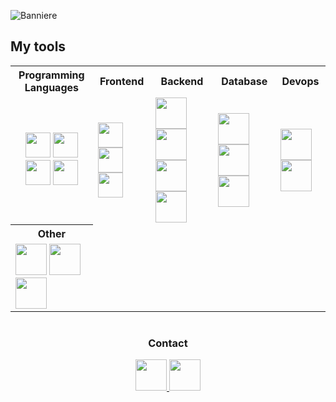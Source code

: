 ![Banniere](https://user-images.githubusercontent.com/47778244/228407390-61508737-a36e-43a0-b5eb-211b098eaa1a.png)
<p>

<h2>My tools</h2>
<table>
	<tr>
		<th>
			Programming Languages
		</th>
		<th>
			Frontend
		</th>
		<th>
			Backend
		</th>
		<th>
			Database
		</th>
		<th>
			Devops
		</th>
	</tr>
	<tr>
		<td align='center'>
			<img src="https://cdn.jsdelivr.net/gh/devicons/devicon/icons/c/c-original.svg" width="40" height="40"/>
			<img src="https://cdn.jsdelivr.net/gh/devicons/devicon/icons/cplusplus/cplusplus-original.svg" width="40" height="40"/>
			<img src="https://cdn.jsdelivr.net/gh/devicons/devicon/icons/javascript/javascript-original.svg" width="40" height="40"/>
			<img src="https://cdn.jsdelivr.net/gh/devicons/devicon/icons/typescript/typescript-original.svg" width="40" height="40"/>
		</td>
		<td align="left">
			<img src="https://cdn.jsdelivr.net/gh/devicons/devicon/icons/angularjs/angularjs-original.svg" width="40" height="40">
    		<img src="https://cdn.jsdelivr.net/gh/devicons/devicon/icons/css3/css3-original.svg" width="40" height="40">
	    	<img src="https://cdn.jsdelivr.net/gh/devicons/devicon/icons/html5/html5-original.svg" width="40" height="40">
  		</td>
  		<td align="left">
    		<img src="https://cdn.jsdelivr.net/gh/devicons/devicon/icons/nestjs/nestjs-plain-wordmark.svg" width="50" height="50" >
    		<img src="https://cdn.jsdelivr.net/gh/devicons/devicon/icons/nginx/nginx-original.svg" width="50" height="50">
    		<img src="https://cdn.jsdelivr.net/gh/devicons/devicon/icons/npm/npm-original-wordmark.svg" width="50" height="50">
    		<img src="https://cdn.jsdelivr.net/gh/devicons/devicon/icons/nodejs/nodejs-original-wordmark.svg" width="50" height="50">
  		</td>
  		<td align="left">
  			<img src="https://mariadb.com/wp-content/uploads/2019/11/mariadb-logo-vert_black-transparent.png"width="50" height="50"/>
    		<img src="https://cdn.jsdelivr.net/gh/devicons/devicon/icons/mysql/mysql-original-wordmark.svg" width="50" height="50"/>
  			<img src="https://cdn.jsdelivr.net/gh/devicons/devicon/icons/postgresql/postgresql-original-wordmark.svg" width="50" height="50"/>
		</td>
  		<td align="left">
    		<img src="https://cdn.jsdelivr.net/gh/devicons/devicon/icons/bash/bash-original.svg"width="50" height="50" />
    		<img src="https://cdn.jsdelivr.net/gh/devicons/devicon/icons/docker/docker-original.svg" width="50" height="50"/>
  		</td>
	</tr>
	<tr>
	<th>Other</th>
	</tr>
  	<td align="left">
   		<img src="https://cdn.jsdelivr.net/gh/devicons/devicon/icons/linux/linux-original.svg" width="50" height="50"/>
    	<img src="https://cdn.jsdelivr.net/gh/devicons/devicon/icons/raspberrypi/raspberrypi-original.svg" width="50" height="50"/>
    	<img src="https://cdn.jsdelivr.net/gh/devicons/devicon/icons/git/git-original.svg"width="50" height="50"/>
  	</td>
</table>

<h1></h1>
<h3 align="center">Contact</h3>
<p align="center">
<a href="mailto:ltrinchini1@icloud.com"><img src="https://user-images.githubusercontent.com/47778244/228585101-08f349fc-d57e-4872-b4e1-15f496263649.png" width="50" height="50">
<a href="https://www.linkedin.com/in/luca-trinchini-05b04a193/"><img src="https://cdn.jsdelivr.net/gh/devicons/devicon/icons/linkedin/linkedin-original.svg" width="50" height="50"/>
</p>
